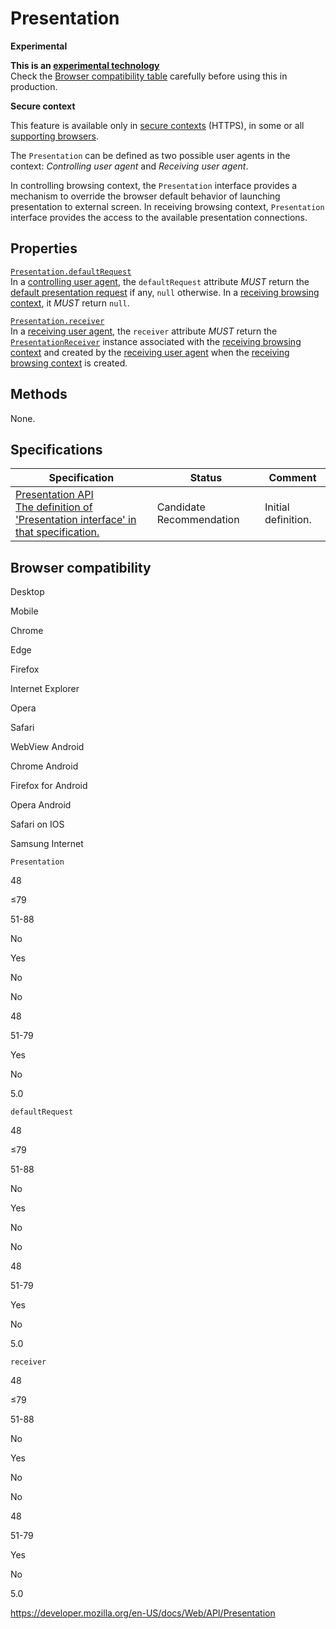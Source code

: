 # Presentation

**Experimental**

**This is an [experimental technology](https://developer.mozilla.org/en-US/docs/MDN/Guidelines/Conventions_definitions#experimental)**  
Check the [Browser compatibility table](#browser_compatibility) carefully before using this in production.

**Secure context**

This feature is available only in [secure contexts](https://developer.mozilla.org/en-US/docs/Web/Security/Secure_Contexts) (HTTPS), in some or all [supporting browsers](#browser_compatibility).

The `Presentation` can be defined as two possible user agents in the context: _Controlling user agent_ and _Receiving user agent_.

In controlling browsing context, the `Presentation` interface provides a mechanism to override the browser default behavior of launching presentation to external screen. In receiving browsing context, `Presentation` interface provides the access to the available presentation connections.

## Properties

[`Presentation.defaultRequest`](presentation/defaultrequest)  
In a [controlling user agent](https://www.w3.org/TR/presentation-api/#dfn-controlling-user-agent), the `defaultRequest` attribute _MUST_ return the [default presentation request](https://www.w3.org/TR/presentation-api/#dfn-default-presentation-request) if any, `null` otherwise. In a [receiving browsing context](https://www.w3.org/TR/presentation-api/#dfn-receiving-browsing-context), it _MUST_ return `null`.

[`Presentation.receiver`](presentation/receiver)  
In a [receiving user agent](https://www.w3.org/TR/presentation-api/#dfn-receiving-user-agent), the `receiver` attribute _MUST_ return the [`PresentationReceiver`](presentationreceiver) instance associated with the [receiving browsing context](https://www.w3.org/TR/presentation-api/#dfn-receiving-browsing-context) and created by the [receiving user agent](https://www.w3.org/TR/presentation-api/#dfn-receiving-user-agent) when the [receiving browsing context](https://www.w3.org/TR/presentation-api/#dfn-receiving-browsing-context) is created.

## Methods

None.

## Specifications

<table><thead><tr class="header"><th>Specification</th><th>Status</th><th>Comment</th></tr></thead><tbody><tr class="odd"><td><a href="https://w3c.github.io/presentation-api/#interface-presentation">Presentation API<br />
<span class="small">The definition of 'Presentation interface' in that specification.</span></a></td><td><span class="spec-cr">Candidate Recommendation</span></td><td>Initial definition.</td></tr></tbody></table>

## Browser compatibility

Desktop

Mobile

Chrome

Edge

Firefox

Internet Explorer

Opera

Safari

WebView Android

Chrome Android

Firefox for Android

Opera Android

Safari on IOS

Samsung Internet

`Presentation`

48

≤79

51-88

No

Yes

No

No

48

51-79

Yes

No

5.0

`defaultRequest`

48

≤79

51-88

No

Yes

No

No

48

51-79

Yes

No

5.0

`receiver`

48

≤79

51-88

No

Yes

No

No

48

51-79

Yes

No

5.0

<a href="https://developer.mozilla.org/en-US/docs/Web/API/Presentation" class="_attribution-link">https://developer.mozilla.org/en-US/docs/Web/API/Presentation</a>
